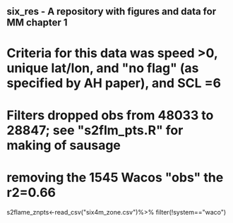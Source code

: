 ## six_res - A repository with figures and data for MM chapter 1


# Criteria for this data was speed >0, unique lat/lon, and "no flag" (as specified by AH paper), and SCL =6
# Filters dropped obs from 48033 to 28847; see "s2flm_pts.R" for making of sausage
# removing the 1545 Wacos "obs" the r2=0.66
s2flame_znpts<-read_csv("six4m_zone.csv")%>% filter(!system=="waco")
